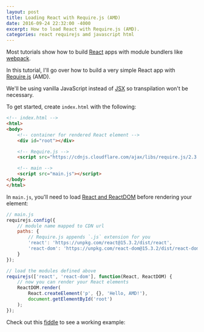 ```yaml
---
layout: post
title: Loading React with Require.js (AMD)
date: 2016-09-24 22:32:00 -4000
excerpt: How to load React with Require.js (AMD).
categories: react requirejs amd javascript html
---
```


Most tutorials show how to build [React](https://facebook.github.io/react/) apps with module bundlers like [webpack](https://webpack.github.io).

In this tutorial, I'll go over how to build a very simple React app with [Require.js](http://requirejs.org) (AMD).

We'll be using vanilla JavaScript instead of [JSX](https://facebook.github.io/react/docs/jsx-in-depth.html) so transpilation won't be necessary.

To get started, create `index.html` with the following:

```html
<!-- index.html -->
<html>
<body>
    <!-- container for rendered React element -->
    <div id="root"></div>

    <!-- Require.js -->
    <script src="https://cdnjs.cloudflare.com/ajax/libs/require.js/2.3.2/require.min.js"></script>

    <!-- main -->
    <script src="main.js"></script>
</body>
</html>
```

In `main.js`, you'll need to load [React and ReactDOM](https://facebook.github.io/react/downloads.html) before rendering your element:

```js
// main.js
requirejs.config({
    // module name mapped to CDN url
    paths: {
        // Require.js appends `.js` extension for you
        'react': 'https://unpkg.com/react@15.3.2/dist/react',
        'react-dom': 'https://unpkg.com/react-dom@15.3.2/dist/react-dom'
    }
});

// load the modules defined above
requirejs(['react', 'react-dom'], function(React, ReactDOM) {
    // now you can render your React elements
    ReactDOM.render(
        React.createElement('p', {}, 'Hello, AMD!'),
        document.getElementById('root')
    );
});
```

Check out this [fiddle](https://jsfiddle.net/remarkablemark/mejyoLk6/) to see a working example:

<script async src="//jsfiddle.net/remarkablemark/mejyoLk6/embed/js,html,result/dark/"></script>
